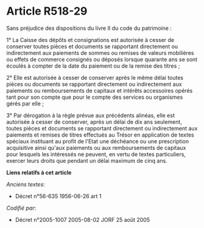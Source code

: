 # Article R518-29

Sans préjudice des dispositions du livre II du code du patrimoine :

1° La Caisse des dépôts et consignations est autorisée à cesser de conserver toutes pièces et documents se rapportant
directement ou indirectement aux paiements de sommes ou remises de valeurs mobilières ou effets de commerce consignés ou
déposés lorsque quarante ans se sont écoulés à compter de la date du paiement ou de la remise des titres ;

2° Elle est autorisée à cesser de conserver après le même délai toutes pièces ou documents se rapportant directement ou
indirectement aux paiements ou remboursements de capitaux et intérêts accessoires opérés tant pour son compte que pour le
compte des services ou organismes gérés par elle ;

3° Par dérogation à la règle prévue aux précédents alinéas, elle est autorisée à cesser de conserver, après un délai de dix
ans seulement, toutes pièces et documents se rapportant directement ou indirectement aux paiements et remises de titres
effectués au Trésor en application de textes spéciaux instituant au profit de l'Etat une déchéance ou une prescription
acquisitive ainsi qu'aux paiements ou aux remboursements de capitaux pour lesquels les intéressés ne peuvent, en vertu de
textes particuliers, exercer leurs droits que pendant un délai maximum de cinq ans.

**Liens relatifs à cet article**

_Anciens textes_:

  - Décret n°56-635 1956-06-26 art 1

_Codifié par_:

  - Décret n°2005-1007 2005-08-02 JORF 25 août 2005
